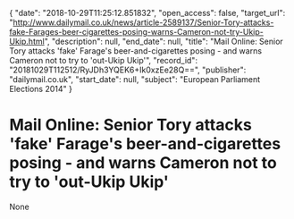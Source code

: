 {
  "date": "2018-10-29T11:25:12.851832", 
  "open_access": false, 
  "target_url": "http://www.dailymail.co.uk/news/article-2589137/Senior-Tory-attacks-fake-Farages-beer-cigarettes-posing-warns-Cameron-not-try-Ukip-Ukip.html", 
  "description": null, 
  "end_date": null, 
  "title": "Mail Online: Senior Tory attacks 'fake' Farage's beer-and-cigarettes posing - and warns Cameron not to try to 'out-Ukip Ukip'", 
  "record_id": "20181029T112512/RyJDh3YQEK6+Ik0xzEe28Q==", 
  "publisher": "dailymail.co.uk", 
  "start_date": null, 
  "subject": "European Parliament Elections 2014"
}

# Mail Online: Senior Tory attacks 'fake' Farage's beer-and-cigarettes posing - and warns Cameron not to try to 'out-Ukip Ukip'

None